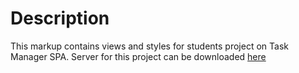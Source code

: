 # Description
This markup contains views and styles for students project on Task Manager SPA. Server for this project can be downloaded [here](https://github.com/nedavniat/Server-for-students)